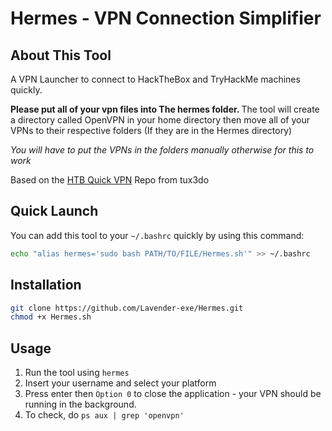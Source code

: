 # Hermes - VPN Connection Simplifier

## About This Tool
A VPN Launcher to connect to HackTheBox and TryHackMe machines quickly.

<b> Please put all of your vpn files into The hermes folder. </b>
The tool will create a directory called OpenVPN in your home directory then move all of your VPNs to their respective folders (If they are in the Hermes directory)

*You will have to put the VPNs in the folders manually otherwise for this to work*

Based on the [HTB Quick VPN](https://github.com/tux3d0/HTB_Quick_VPN) Repo from tux3do

## Quick Launch

You can add this tool to your `~/.bashrc` quickly by using this command:

```bash
echo "alias hermes='sudo bash PATH/TO/FILE/Hermes.sh'" >> ~/.bashrc
```

## Installation

```bash
git clone https://github.com/Lavender-exe/Hermes.git
chmod +x Hermes.sh
```

## Usage 

1. Run the tool using `hermes` 
3. Insert your username and select your platform
4. Press enter then `Option 0` to close the application - your VPN should be running in the background.
5. To check, do `ps aux | grep 'openvpn'`
